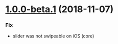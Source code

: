 <a name="1.0.0-beta.1"></a>
# [1.0.0-beta.1](https://github.com/fluster/deckdeckgo-website/compare/v1.0.0-beta.0...v1.0.0-beta.1) (2018-11-07)

### Fix

* slider was not swipeable on iOS (core)